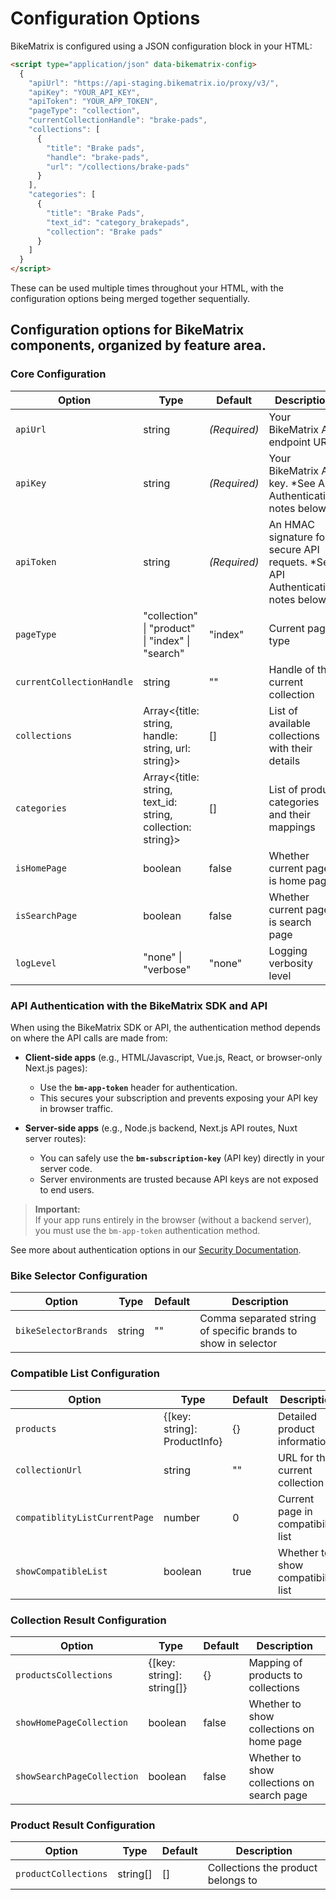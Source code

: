 # Configuration Options

BikeMatrix is configured using a JSON configuration block in your HTML:

```html
<script type="application/json" data-bikematrix-config>
  {
    "apiUrl": "https://api-staging.bikematrix.io/proxy/v3/",
    "apiKey": "YOUR_API_KEY",
    "apiToken": "YOUR_APP_TOKEN",
    "pageType": "collection",
    "currentCollectionHandle": "brake-pads",
    "collections": [
      {
        "title": "Brake pads",
        "handle": "brake-pads",
        "url": "/collections/brake-pads"
      }
    ],
    "categories": [
      {
        "title": "Brake Pads",
        "text_id": "category_brakepads",
        "collection": "Brake pads"
      }
    ]
  }
</script>
```

These can be used multiple times throughout your HTML, with the configuration options being merged together sequentially.

## Configuration options for BikeMatrix components, organized by feature area.

### Core Configuration

| Option                    | Type                                                          | Default      | Description                                      |
| ------------------------- | ------------------------------------------------------------- | ------------ | ------------------------------------------------ |
| `apiUrl`                  | string                                                        | _(Required)_ | Your BikeMatrix API endpoint URL                 |
| `apiKey`                  | string                                                        | _(Required)_ | Your BikeMatrix API key. *See API Authentication notes below                          |
| `apiToken`                | string                                                        | _(Required)_ | An HMAC signature for secure API requets. *See API Authentication notes below        |
| `pageType`                | "collection" \| "product" \| "index" \| "search"              | "index"      | Current page type                                |
| `currentCollectionHandle` | string                                                        | ""           | Handle of the current collection                 |
| `collections`             | Array\<\{title: string, handle: string, url: string}>         | []           | List of available collections with their details |
| `categories`              | Array\<\{title: string, text_id: string, collection: string}> | []           | List of product categories and their mappings    |
| `isHomePage`              | boolean                                                       | false        | Whether current page is home page                |
| `isSearchPage`            | boolean                                                       | false        | Whether current page is search page              |
| `logLevel`                | "none" \| "verbose"                                           | "none"       | Logging verbosity level                          |

### API Authentication with the BikeMatrix SDK and API

When using the BikeMatrix SDK or API, the authentication method depends on where the API calls are made from:

- **Client-side apps** (e.g., HTML/Javascript, Vue.js, React, or browser-only Next.js pages):
  - Use the **`bm-app-token`** header for authentication.
  - This secures your subscription and prevents exposing your API key in browser traffic.

- **Server-side apps** (e.g., Node.js backend, Next.js API routes, Nuxt server routes):
  - You can safely use the **`bm-subscription-key`** (API key) directly in your server code.
  - Server environments are trusted because API keys are not exposed to end users.

> **Important:**  
> If your app runs entirely in the browser (without a backend server), you must use the `bm-app-token` authentication method.

See more about authentication options in our [Security Documentation](security.md).



### Bike Selector Configuration

| Option               | Type   | Default | Description                                                   |
| -------------------- | ------ | ------- | ------------------------------------------------------------- |
| `bikeSelectorBrands` | string | ""      | Comma separated string of specific brands to show in selector |

### Compatible List Configuration

| Option                        | Type                          | Default | Description                        |
| ----------------------------- | ----------------------------- | ------- | ---------------------------------- |
| `products`                    | \{[key: string]: ProductInfo} | {}      | Detailed product information       |
| `collectionUrl`               | string                        | ""      | URL for the current collection     |
| `compatiblityListCurrentPage` | number                        | 0       | Current page in compatibility list |
| `showCompatibleList`          | boolean                       | true    | Whether to show compatibility list |

### Collection Result Configuration

| Option                     | Type                       | Default | Description                                |
| -------------------------- | -------------------------- | ------- | ------------------------------------------ |
| `productsCollections`      | \{[key: string]: string[]} | {}      | Mapping of products to collections         |
| `showHomePageCollection`   | boolean                    | false   | Whether to show collections on home page   |
| `showSearchPageCollection` | boolean                    | false   | Whether to show collections on search page |

### Product Result Configuration

| Option               | Type     | Default | Description                        |
| -------------------- | -------- | ------- | ---------------------------------- |
| `productCollections` | string[] | []      | Collections the product belongs to |
